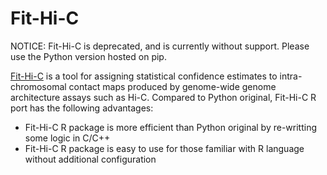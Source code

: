 # Fit-Hi-C

NOTICE: Fit-Hi-C is deprecated, and is currently without support. Please use the Python version hosted on pip. 


[Fit-Hi-C](https://noble.gs.washington.edu/proj/fit-hi-c/) is a tool for assigning statistical confidence estimates to intra-chromosomal contact maps produced by genome-wide genome architecture assays such as Hi-C. Compared to Python original, Fit-Hi-C R port has the following advantages:

- Fit-Hi-C R package is more efficient than Python original by re-writting some logic in C/C++
- Fit-Hi-C R package is easy to use for those familiar with R language without additional configuration
